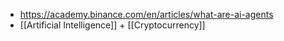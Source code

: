 - https://academy.binance.com/en/articles/what-are-ai-agents
- [[Artificial Intelligence]] + [[Cryptocurrency]]